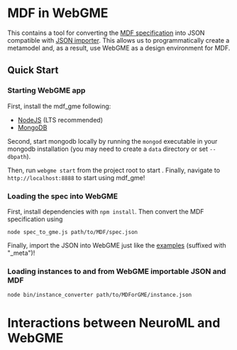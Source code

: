 # MDF in WebGME
This contains a tool for converting the
[MDF specification](https://github.com/ModECI/MDF/blob/documentation/docs/MDF_specification.json) into JSON
compatible with [JSON importer](https://github.com/deepforge-dev/webgme-json-importer/tree/master/src/common).
This allows us to programmatically create a metamodel and, as a result, use WebGME as a design environment for MDF.

## Quick Start

### Starting WebGME app
First, install the mdf_gme following:
- [NodeJS](https://nodejs.org/en/) (LTS recommended)
- [MongoDB](https://www.mongodb.com/)

Second, start mongodb locally by running the `mongod` executable in your mongodb installation
(you may need to create a `data` directory or set `--dbpath`).

Then, run `webgme start` from the project root to start . Finally, navigate to `http://localhost:8888` to start using
mdf_gme!

### Loading the spec into WebGME
First, install dependencies with `npm install`. Then convert the MDF specification using
```
node spec_to_gme.js path/to/MDF/spec.json
```

Finally, import the JSON into WebGME just like the
[examples](https://github.com/deepforge-dev/webgme-json-importer/tree/master/examples) (suffixed with "\_meta")!

### Loading instances to and from WebGME importable JSON and MDF
```
node bin/instance_converter path/to/MDForGME/instance.json
```
# Interactions between NeuroML and WebGME
